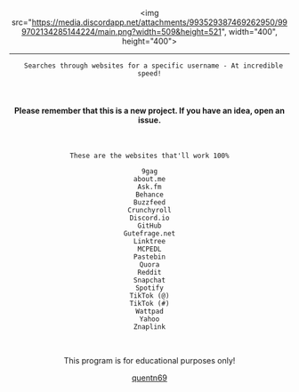 <center>

<img src="https://media.discordapp.net/attachments/993529387469262950/999702134285144224/main.png?width=509&height=521", width="400", height="400">


---

<center>

```
  Searches through websites for a specific username - At incredible speed!
```

<br>



#### Please remember that this is a new project. If you have an idea, open an issue.
<br>

`These are the websites that'll work 100%`

<center>

```
9gag
about.me
Ask.fm
Behance
Buzzfeed
Crunchyroll
Discord.io
GitHub
Gutefrage.net
Linktree
MCPEDL
Pastebin
Quora
Reddit
Snapchat
Spotify
TikTok (@)
TikTok (#)
Wattpad
Yahoo
Znaplink
```

<br>


This program is for educational purposes only!


[quentn69](https://github.com/quentn69)
